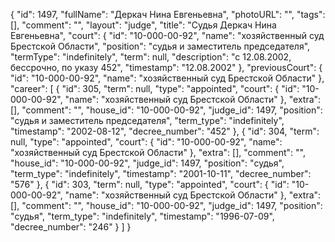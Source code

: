 {
    "id": 1497,
    "fullName": "Деркач Нина Евгеньевна",
    "photoURL": "",
    "tags": [],
    "comment": "",
    "layout": "judge",
    "title": "Судья Деркач Нина Евгеньевна",
    "court": {
        "id": "10-000-00-92",
        "name": "хозяйственный суд Брестской Области",
        "position": "судья и заместитель председателя",
        "termType": "indefinitely",
        "term": null,
        "description": "c 12.08.2002, бессрочно, по указу 452",
        "timestamp": "12.08.2002"
    },
    "previousCourt": {
        "id": "10-000-00-92",
        "name": "хозяйственный суд Брестской Области"
    },
    "career": [
        {
            "id": 305,
            "term": null,
            "type": "appointed",
            "court": {
                "id": "10-000-00-92",
                "name": "хозяйственный суд Брестской Области"
            },
            "extra": [],
            "comment": "",
            "house_id": "10-000-00-92",
            "judge_id": 1497,
            "position": "судья и заместитель председателя",
            "term_type": "indefinitely",
            "timestamp": "2002-08-12",
            "decree_number": "452"
        },
        {
            "id": 304,
            "term": null,
            "type": "appointed",
            "court": {
                "id": "10-000-00-92",
                "name": "хозяйственный суд Брестской Области"
            },
            "extra": [],
            "comment": "",
            "house_id": "10-000-00-92",
            "judge_id": 1497,
            "position": "судья",
            "term_type": "indefinitely",
            "timestamp": "2001-10-11",
            "decree_number": "576"
        },
        {
            "id": 303,
            "term": null,
            "type": "appointed",
            "court": {
                "id": "10-000-00-92",
                "name": "хозяйственный суд Брестской Области"
            },
            "extra": [],
            "comment": "",
            "house_id": "10-000-00-92",
            "judge_id": 1497,
            "position": "судья",
            "term_type": "indefinitely",
            "timestamp": "1996-07-09",
            "decree_number": "246"
        }
    ]
}